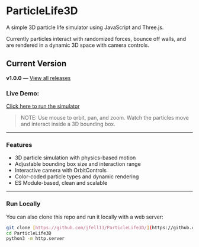 # ParticleLife3D

A simple 3D particle life simulator using JavaScript and Three.js. 

Currently particles interact with randomized forces, bounce off walls, and are rendered in a dynamic 3D space with camera controls.

## Current Version
**v1.0.0** — [View all releases](https://github.com/jfell13/ParticleLife3D/releases)

### Live Demo:
[Click here to run the simulator](https://jfell13.github.io/ParticleLife3D/)

> NOTE: Use mouse to orbit, pan, and zoom. Watch the particles move and interact inside a 3D bounding box.


---

### Features

- 3D particle simulation with physics-based motion
- Adjustable bounding box size and interaction range
- Interactive camera with OrbitControls
- Color-coded particle types and dynamic rendering
- ES Module-based, clean and scalable

---

### Run Locally

You can also clone this repo and run it locally with a web server:

```bash
git clone [https://github.com/jfell13/ParticleLife3D/](https://github.com/jfell13/ParticleLife3D.git)
cd ParticleLife3D
python3 -m http.server
